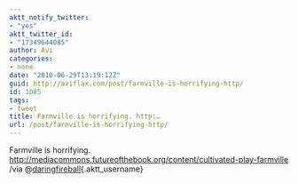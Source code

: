 ```yaml
---
aktt_notify_twitter:
- "yes"
aktt_twitter_id:
- "17349644085"
author: Avi
categories:
- none
date: "2010-06-29T13:19:12Z"
guid: http://aviflax.com/post/farmville-is-horrifying-http/
id: 1085
tags:
- tweet
title: Farmville is horrifying. http:…
url: /post/farmville-is-horrifying-http/
---
```

Farmville is horrifying. <a href="http://mediacommons.futureofthebook.org/content/cultivated-play-farmville" rel="nofollow">http://mediacommons.futureofthebook.org/content/cultivated-play-farmville</a> /via @[daringfireball](http://twitter.com/daringfireball){.aktt_username}